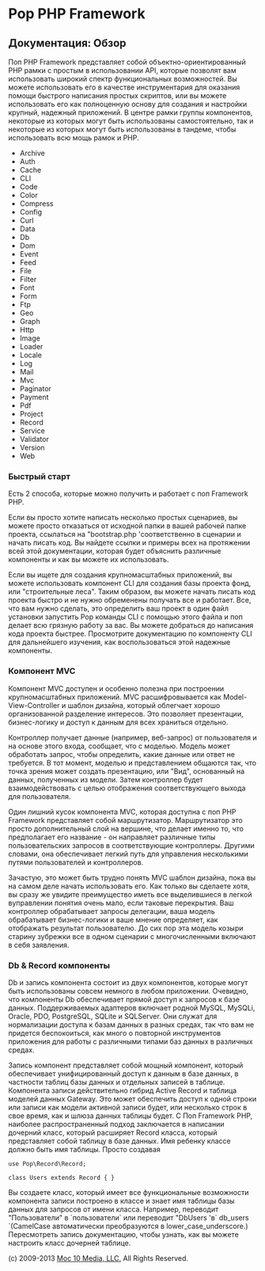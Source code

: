 Pop PHP Framework
=================

Документация: Обзор
-------------------

Поп PHP Framework представляет собой объектно-ориентированный PHP рамки
с простым в использовании API, которые позволят вам использовать широкий
спектр функциональных возможностей. Вы можете использовать его в
качестве инструментария для оказания помощи быстрого написания простых
скриптов, или вы можете использовать его как полноценную основу для
создания и настройки крупный, надежный приложений. В центре рамки группы
компонентов, некоторые из которых могут быть использованы
самостоятельно, так и некоторые из которых могут быть использованы в
тандеме, чтобы использовать всю мощь рамок и PHP.

-   Archive
-   Auth
-   Cache
-   CLI
-   Code
-   Color
-   Compress
-   Config
-   Curl
-   Data
-   Db
-   Dom
-   Event
-   Feed
-   File
-   Filter
-   Font
-   Form
-   Ftp
-   Geo
-   Graph
-   Http
-   Image
-   Loader
-   Locale
-   Log
-   Mail
-   Mvc
-   Paginator
-   Payment
-   Pdf
-   Project
-   Record
-   Service
-   Validator
-   Version
-   Web

### Быстрый старт

Есть 2 способа, которые можно получить и работает с поп Framework PHP.

Если вы просто хотите написать несколько простых сценариев, вы можете
просто отказаться от исходной папки в вашей рабочей папке проекта,
ссылаться на "bootstrap.php 'соответственно в сценарии и начать писать
код. Вы найдете ссылки и примеры всех на протяжении всей этой
документации, которая будет объяснить различные компоненты и как вы
можете их использовать.

Если вы ищете для создания крупномасштабных приложений, вы можете
использовать компонент CLI для создания базы проекта фонд, или
"строительные леса". Таким образом, вы можете начать писать код проекта
быстро и не нужно обременены получать все и работает. Все, что вам нужно
сделать, это определить ваш проект в один файл установки запустить Pop
команды CLI с помощью этого файла и поп делает всю грязную работу за
вас. Вы можете добраться до написания кода проекта быстрее. Просмотрите
документацию по компоненту CLI для дальнейшего изучения, как
воспользоваться этой надежные компоненты.

### Компонент MVC

Компонент MVC доступен и особенно полезна при построении
крупномасштабных приложений. MVC расшифровывается как
Model-View-Controller и шаблон дизайна, который облегчает хорошо
организованной разделение интересов. Это позволяет презентации,
бизнес-логику и доступ к данным для всех храниться отдельно.

Контроллер получает данные (например, веб-запрос) от пользователя и на
основе этого входа, сообщает, что с моделью. Модель может обработать
запрос, чтобы определить, какие данные или ответ не требуется. В тот
момент, моделью и представлением общаются так, что точка зрения может
создать презентацию, или "Вид", основанный на данных, полученных из
модели. Затем контроллер будет взаимодействовать с целью отображения
соответствующего выхода для пользователя.

Один лишний кусок компонента MVC, которая доступна с поп PHP Framework
представляет собой маршрутизатор. Маршрутизатор это просто
дополнительный слой на вершине, что делает именно то, что предполагает
его название - он направляет различные типы пользовательских запросов в
соответствующие контроллеры. Другими словами, она обеспечивает легкий
путь для управления несколькими путями пользователей и контроллеров.

Зачастую, это может быть трудно понять MVC шаблон дизайна, пока вы на
самом деле начать использовать его. Как только вы сделаете хотя, вы
сразу же увидите преимущество иметь все выделившиеся в легкой в
​​управлении понятия очень мало, если таковые перекрытия. Ваш контроллер
обрабатывает запросы делегации, ваша модель обрабатывает бизнес-логики и
ваше мнение определяет, как отображать результат пользователю. До сих
пор эта модель козыри старину зубрежки все в одном сценарии с
многочисленными включают в себя заявления.

### Db & Record компоненты

Db и запись компонента состоит из двух компонентов, которые могут быть
использованы совсем немного в любом приложении. Очевидно, что компоненты
Db обеспечивает прямой доступ к запросов к базе данных. Поддерживаемых
адаптеров включает родной MySQL, MySQLi, Oracle, PDO, PostgreSQL, SQLite
и SQLServer. Они служат для нормализации доступа к базам данных в разных
средах, так что вам не придется беспокоиться, как много о повторной
инструментов приложения для работы с различными типами баз данных в
различных средах.

Запись компонент представляет собой мощный компонент, который
обеспечивает унифицированный доступ к данным в базе данных, в частности
таблиц базы данных и отдельных записей в таблице. Компонента записи
действительно гибрид Active Record и таблица моделей данных Gateway. Это
может обеспечить доступ к одной строки или записи как модели активной
записи будет, или несколько строк в свое время, как и шлюза данных
таблицы будет. С Поп Framework PHP, наиболее распространенный подход
заключается в написании дочерний класс, который расширяет Record класса,
который представляет собой таблицу в базе данных. Имя ребенку классе
должно быть имя таблицы. Просто создавая

    use Pop\Record\Record;

    class Users extends Record { }

Вы создаете класс, который имеет все функциональные возможности
компонента записи построено в классе и знает имя таблицы базы данных для
запросов от имени класса. Например, переводит "Пользователи" в
\`пользователи\` или переводит "DbUsers 'в\` db\_users \`(CamelCase
автоматически преобразуются в lower\_case\_underscore.) Пересмотреть
запись документацию, чтобы узнать, как вы можете настроить класс
дочерней таблице.

\(c) 2009-2013 [Moc 10 Media, LLC.](http://www.moc10media.com) All
Rights Reserved.
